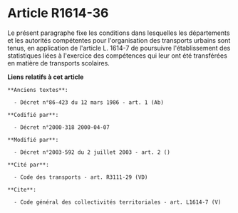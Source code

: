 # Article R1614-36

Le présent paragraphe fixe les conditions dans lesquelles les départements et les autorités compétentes pour l'organisation
des transports urbains sont tenus, en application de l'article L. 1614-7 de poursuivre l'établissement des statistiques liées
à l'exercice des compétences qui leur ont été transférées en matière de transports scolaires.

**Liens relatifs à cet article**

	**Anciens textes**:

	  - Décret n°86-423 du 12 mars 1986 - art. 1 (Ab)

	**Codifié par**:

	  - Décret n°2000-318 2000-04-07

	**Modifié par**:

	  - Décret n°2003-592 du 2 juillet 2003 - art. 2 ()

	**Cité par**:

	  - Code des transports - art. R3111-29 (VD)

	**Cite**:

	  - Code général des collectivités territoriales - art. L1614-7 (V)

